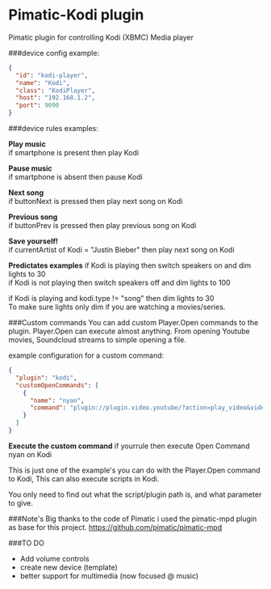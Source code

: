 Pimatic-Kodi plugin
=======================

Pimatic plugin for controlling Kodi (XBMC) Media player

###device config example:

```json
{
  "id": "kodi-player",
  "name": "Kodi",
  "class": "KodiPlayer",
  "host": "192.168.1.2",
  "port": 9090
}
```

###device rules examples:

<b>Play music</b><br>
if smartphone is present then play Kodi

<b>Pause music</b><br>
if smartphone is absent then pause Kodi

<b>Next song</b><br>
if buttonNext is pressed then play next song on Kodi

<b>Previous song</b><br>
if buttonPrev is pressed then play previous song on Kodi

<b>Save yourself!</b><br>
if currentArtist of Kodi = "Justin Bieber" then play next song on Kodi


<b>Predictates examples</b>
if Kodi is playing then switch speakers on and dim lights to 30<br>
if Kodi is not playing then switch speakers off and dim lights to 100<br>

if Kodi is playing and kodi.type != "song" then dim lights to 30<br/>To make sure lights only dim if you are watching a movies/series.

###Custom commands
You can add custom Player.Open commands to the plugin. Player.Open can execute almost anything.
From opening Youtube movies, Soundcloud streams to simple opening a file.

example configuration for a custom command:
```json
{
  "plugin": "kodi",
  "customOpenCommands": [
    {
      "name": "nyan",
      "command": "plugin://plugin.video.youtube/?action=play_video&videoid=QH2-TGUlwu4"
    }
  ]
}
```

<b>Execute the custom command</b>
if yourrule then execute Open Command nyan on Kodi


This is just one of the example's you can do with the Player.Open command to Kodi,
This can also execute scripts in Kodi. 

You only need to find out what the script/plugin path is, and what parameter to give.


###Note's
Big thanks to the code of Pimatic
i used the pimatic-mpd plugin as base for this project.
https://github.com/pimatic/pimatic-mpd


###TO DO
- Add volume controls
- create new device (template)
- better support for multimedia (now focused @ music)